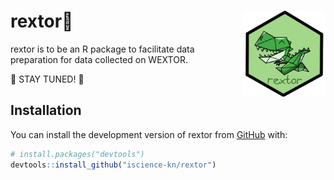 
<!-- README.md is generated from README.Rmd. Please edit that file -->

# rextor🦖 <a href='https://iscience-kn.github.io/rextor/'><img src='man/figures/rextor_logo.png' align="right" height="138" /></a>

rextor is to be an R package to facilitate data preparation for data
collected on WEXTOR.

🦖 STAY TUNED! 🦖

<!-- badges: start -->
<!-- badges: end -->

## Installation

You can install the development version of rextor from
[GitHub](https://github.com/) with:

``` r
# install.packages("devtools")
devtools::install_github("iscience-kn/rextor")
```

<!-- ## Example -->
<!-- This is a basic example which shows you how to solve a common problem: -->
<!-- ```{r example} -->
<!-- library(rextor) -->
<!-- ## basic example code -->
<!-- ``` -->
<!-- What is special about using `README.Rmd` instead of just `README.md`? You can include R chunks like so: -->
<!-- ```{r cars} -->
<!-- summary(cars) -->
<!-- ``` -->
<!-- You'll still need to render `README.Rmd` regularly, to keep `README.md` up-to-date. `devtools::build_readme()` is handy for this. -->
<!-- You can also embed plots, for example: -->
<!-- ```{r pressure, echo = FALSE} -->
<!-- plot(pressure) -->
<!-- ``` -->
<!-- In that case, don't forget to commit and push the resulting figure files, so they display on GitHub and CRAN. -->
